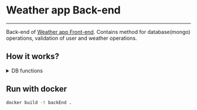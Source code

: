 # Weather app Back-end
***
Back-end of [Weather app Front-end](https://github.com/Web-Rats/FrontEnd). Contains method for database(mongo) operations, validation of user and weather operations.

## How it works?
<details>
<summary>DB functions</summary>

<details>
<summary>User</summary>
```
├───dbApi
    │
    └───Methods
        │
        └───User
            ├─delete.js
            ├─find.js
            ├─register.js
            └─update.js
```

### Register user
```javascript
async function registerUser(object)
```
Take as parameter the object user and save it in database.

### Delete user
```javascript
async function deleteUser(email)
```
Take as parameter the email of the user for deleting user from database.

### Find User
```javascript
async function findUser(email)
```
Take as parameter the email of the user for finding it in the database.
When it finds the user it will return the object 'user'. 

### Update user
```javascript
async function updateUser(update, email)
```
Take as parameters an object 'update', that contains the key to update, and the email for finding the user.
When the update is succeful it returns the update object 'user'. 

</details>
<details>
<summary>Weather</summary>
```
├───dbApi
    │
    └───Methods
        │
        └───Prevision
            ├───addDaily.js
            ├───addHourly.js
            ├───addPrevisions.js
            └───findWeather.js
```

### Add previnsions
```javascript
async function addPrevisions(cityName, countryCode, stateCode, object)
```

### Find weather
```javascript
async function findWeather(cityName, countryCode, stateCode, endD = undefined, startD = undefined)
```

</details>


</details>

## Run with docker
```bash
docker build -t backEnd .
```
